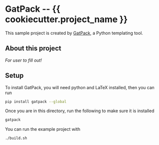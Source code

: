 # GatPack -- {{ cookiecutter.project_name }}

This sample project is created by [GatPack](<>), a Python templating tool.

## About this project

_For user to fill out!_

## Setup

To install GatPack, you will need python and LaTeX installed, then you can run

```bash
pip install gatpack --global
```

Once you are in this directory, run the following to make sure it is installed

```bash
gatpack
```

<!-- And you will receive a list of print options.  -->

You can run the example project with

```bash
./build.sh
```